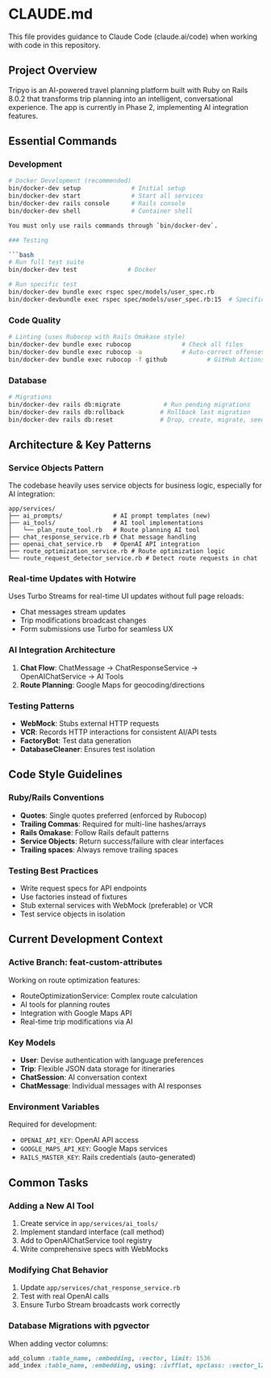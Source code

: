 # CLAUDE.md

This file provides guidance to Claude Code (claude.ai/code) when working with code in this repository.

## Project Overview

Tripyo is an AI-powered travel planning platform built with Ruby on Rails 8.0.2 that transforms trip planning into an intelligent, conversational experience. The app is currently in Phase 2, implementing AI integration features.

## Essential Commands

### Development

```bash
# Docker Development (recommended)
bin/docker-dev setup              # Initial setup
bin/docker-dev start              # Start all services
bin/docker-dev rails console      # Rails console
bin/docker-dev shell              # Container shell

You must only use rails commands through `bin/docker-dev`.

### Testing

```bash
# Run full test suite
bin/docker-dev test              # Docker

# Run specific test
bin/docker-dev bundle exec rspec spec/models/user_spec.rb
bin/docker-devbundle exec rspec spec/models/user_spec.rb:15  # Specific line
```

### Code Quality

```bash
# Linting (uses Rubocop with Rails Omakase style)
bin/docker-dev bundle exec rubocop              # Check all files
bin/docker-dev bundle exec rubocop -a           # Auto-correct offenses
bin/docker-dev bundle exec rubocop -f github           # GitHub Actions format
```

### Database

```bash
# Migrations
bin/docker-dev rails db:migrate            # Run pending migrations
bin/docker-dev rails db:rollback          # Rollback last migration
bin/docker-dev rails db:reset             # Drop, create, migrate, seed
```

## Architecture & Key Patterns

### Service Objects Pattern

The codebase heavily uses service objects for business logic, especially for AI integration:

```
app/services/
├── ai_prompts/              # AI prompt templates (new)
├── ai_tools/                # AI tool implementations
│   └── plan_route_tool.rb   # Route planning AI tool
├── chat_response_service.rb # Chat message handling
├── openai_chat_service.rb   # OpenAI API integration
├── route_optimization_service.rb # Route optimization logic
└── route_request_detector_service.rb # Detect route requests in chat
```

### Real-time Updates with Hotwire

Uses Turbo Streams for real-time UI updates without full page reloads:
- Chat messages stream updates
- Trip modifications broadcast changes
- Form submissions use Turbo for seamless UX

### AI Integration Architecture

1. **Chat Flow**: ChatMessage → ChatResponseService → OpenAIChatService → AI Tools
2. **Route Planning**: Google Maps for geocoding/directions

### Testing Patterns

- **WebMock**: Stubs external HTTP requests
- **VCR**: Records HTTP interactions for consistent AI/API tests
- **FactoryBot**: Test data generation
- **DatabaseCleaner**: Ensures test isolation

## Code Style Guidelines

### Ruby/Rails Conventions

- **Quotes**: Single quotes preferred (enforced by Rubocop)
- **Trailing Commas**: Required for multi-line hashes/arrays
- **Rails Omakase**: Follow Rails default patterns
- **Service Objects**: Return success/failure with clear interfaces
- **Trailing spaces**: Always remove trailing spaces

### Testing Best Practices

- Write request specs for API endpoints
- Use factories instead of fixtures
- Stub external services with WebMock (preferable) or VCR
- Test service objects in isolation

## Current Development Context

### Active Branch: feat-custom-attributes

Working on route optimization features:
- RouteOptimizationService: Complex route calculation
- AI tools for planning routes
- Integration with Google Maps API
- Real-time trip modifications via AI

### Key Models

- **User**: Devise authentication with language preferences
- **Trip**: Flexible JSON data storage for itineraries
- **ChatSession**: AI conversation context
- **ChatMessage**: Individual messages with AI responses

### Environment Variables

Required for development:
- `OPENAI_API_KEY`: OpenAI API access
- `GOOGLE_MAPS_API_KEY`: Google Maps services
- `RAILS_MASTER_KEY`: Rails credentials (auto-generated)

## Common Tasks

### Adding a New AI Tool

1. Create service in `app/services/ai_tools/`
2. Implement standard interface (call method)
3. Add to OpenAIChatService tool registry
4. Write comprehensive specs with WebMocks

### Modifying Chat Behavior

1. Update `app/services/chat_response_service.rb`
2. Test with real OpenAI calls
3. Ensure Turbo Stream broadcasts work correctly

### Database Migrations with pgvector

When adding vector columns:
```ruby
add_column :table_name, :embedding, :vector, limit: 1536
add_index :table_name, :embedding, using: :ivfflat, opclass: :vector_l2_ops
```
